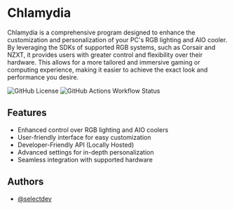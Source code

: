 # **Chlamydia**

Chlamydia is a comprehensive program designed to enhance the customization and personalization of your PC's RGB lighting and AIO cooler. By leveraging the SDKs of supported RGB systems, such as Corsair and NZXT, it provides users with greater control and flexibility over their hardware. This allows for a more tailored and immersive gaming or computing experience, making it easier to achieve the exact look and performance you desire.

![GitHub License](https://img.shields.io/github/license/selectdev/Chlamydia?label=License)
![GitHub Actions Workflow Status](https://img.shields.io/github/actions/workflow/status/selectdev/Chlamydia/codeql.yml?branch=development&label=Build%20Status)

## Features

-   Enhanced control over RGB lighting and AIO coolers
-   User-friendly interface for easy customization
-   Developer-Friendly API (Locally Hosted)
-   Advanced settings for in-depth personalization
-   Seamless integration with supported hardware

## Authors

-   [@selectdev](https://www.github.com/selectdev)
